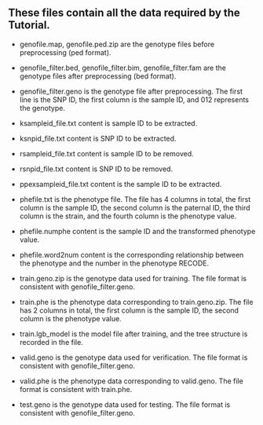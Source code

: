 ## These files contain all the data required by the Tutorial.

* genofile.map, genofile.ped.zip are the genotype files before preprocessing (ped format).

* genofile_filter.bed, genofile_filter.bim, genofile_filter.fam are the genotype files after preprocessing (bed format).

* genofile_filter.geno is the genotype file after preprocessing. The first line is the SNP ID, the first column is the sample ID, and 012 represents the genotype. 

* ksampleid_file.txt content is sample ID to be extracted.

* ksnpid_file.txt content is SNP ID to be extracted.

* rsampleid_file.txt content is sample ID to be removed.

* rsnpid_file.txt content is SNP ID to be removed.

* ppexsampleid_file.txt content is the sample ID to be extracted.

* phefile.txt is the phenotype file. The file has 4 columns in total, the first column is the sample ID, the second column is the paternal ID, the third column is the strain, and the fourth column is the phenotype value.

* phefile.numphe content is the sample ID and the transformed phenotype value.

* phefile.word2num content is the corresponding relationship between the phenotype and the number in the phenotype RECODE.

* train.geno.zip is the genotype data used for training. The file format is consistent with genofile_filter.geno.

* train.phe is the phenotype data corresponding to train.geno.zip. The file has 2 columns in total, the first column is the sample ID, the second column is the phenotype value.

* train.lgb_model is the model file after training, and the tree structure is recorded in the file.

* valid.geno is the genotype data used for verification. The file format is consistent with genofile_filter.geno.

* valid.phe is the phenotype data corresponding to valid.geno. The file format is consistent with train.phe.

* test.geno is the genotype data used for testing. The file format is consistent with genofile_filter.geno.
